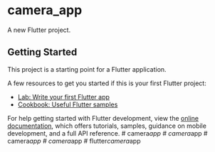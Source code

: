 # camera_app

A new Flutter project.

## Getting Started

This project is a starting point for a Flutter application.

A few resources to get you started if this is your first Flutter project:

- [Lab: Write your first Flutter app](https://docs.flutter.dev/get-started/codelab)
- [Cookbook: Useful Flutter samples](https://docs.flutter.dev/cookbook)

For help getting started with Flutter development, view the
[online documentation](https://docs.flutter.dev/), which offers tutorials,
samples, guidance on mobile development, and a full API reference.
#   c a m e r a _ a p p  
 #   c a m e r a _ a p p  
 #   c a m e r a _ a p p  
 #   c a m e r a _ a p p  
 #   f l u t t e r _ c a m e r a _ a p p  
 